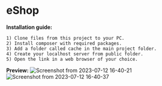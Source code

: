# eShop
 
<b>Installation guide:</b>

    1) Clone files from this project to your PC.
    2) Install composer with required packages.
    3) Add a folder called cache in the main project folder.
    4) Create your localhost server from public folder.
    5) Open the link in a web browser of your choice.

<b>Preview:</b>
![Screenshot from 2023-07-12 16-40-21](https://github.com/rncs92/eShop/assets/123461096/49257594-ebf5-4db8-80e2-f12de64994ed)
![Screenshot from 2023-07-12 16-40-37](https://github.com/rncs92/eShop/assets/123461096/270feb3b-50b5-453a-a5d7-dabca992f752)


